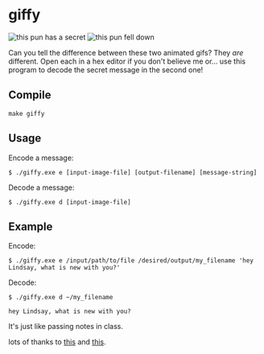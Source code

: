 # giffy
![this pun has a secret](https://github.com/pongsaphak/giffy.gif/reallypun.gif)
![this pun fell down](hhttps://github.com/pongsaphak/giffy.gif/pun.gif)


Can you tell the difference between these two animated gifs? They *are* different. Open each in a hex editor if you don't believe me or... use this program to decode the secret message in the second one!

Compile
-
```
make giffy
```

Usage
-
  Encode a message:
```
$ ./giffy.exe e [input-image-file] [output-filename] [message-string]
```
  Decode a message:
```
$ ./giffy.exe d [input-image-file]
```

Example
-

  Encode:
```
$ ./giffy.exe e /input/path/to/file /desired/output/my_filename 'hey Lindsay, what is new with you?'
```
  Decode:
```
$ ./giffy.exe d ~/my_filename

hey Lindsay, what is new with you?

```

It's just like passing notes in class.

lots of thanks to [this](http://giflib.sourceforge.net/whatsinagif/bits_and_bytes.html) and [this](http://www.matthewflickinger.com/lab/whatsinagif/bits_and_bytes.asp#global_color_table_block).
